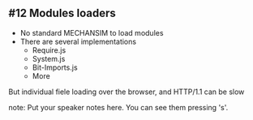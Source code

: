##  #12 Modules loaders

- No standard MECHANSIM to load modules
- There are several implementations
  - Require.js
  - System.js
  - Bit-Imports.js
  - More

But individual fiele loading over the browser, and HTTP/1.1 can be slow
<!-- .element: class="fragment" -->

note:
    Put your speaker notes here.
    You can see them pressing 's'.
